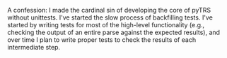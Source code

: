 A confession: I made the cardinal sin of developing the core of pyTRS without unittests. I've started the slow process of backfilling tests. I've started by writing tests for most of the high-level functionality (e.g., checking the output of an entire parse against the expected results), and over time I plan to write proper tests to check the results of each intermediate step.